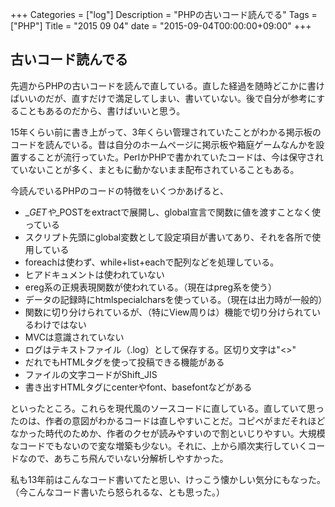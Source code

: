+++
Categories = ["log"]
Description = "PHPの古いコード読んでる"
Tags = ["PHP"]
Title = "2015 09 04"
date = "2015-09-04T00:00:00+09:00"
+++

## 古いコード読んでる
先週からPHPの古いコードを読んで直している。直した経過を随時どこかに書けばいいのだが、直すだけで満足してしまい、書いていない。後で自分が参考にすることもあるのだから、書けばいいと思う。

15年くらい前に書き上がって、3年くらい管理されていたことがわかる掲示板のコードを読んでいる。昔は自分のホームページに掲示板や箱庭ゲームなんかを設置することが流行っていた。PerlかPHPで書かれていたコードは、今は保守されていないことが多く、まともに動かないまま配布されていることもある。

今読んでいるPHPのコードの特徴をいくつかあげると、

* $\_GETや$\_POSTをextractで展開し、global宣言で関数に値を渡すことなく使っている
* スクリプト先頭にglobal変数として設定項目が書いてあり、それを各所で使用している
* foreachは使わず、while+list+eachで配列などを処理している。
* ヒアドキュメントは使われていない
* ereg系の正規表現関数が使われている。（現在はpreg系を使う）
* データの記録時にhtmlspecialcharsを使っている。（現在は出力時が一般的）
* 関数に切り分けられているが、（特にView周りは）機能で切り分けられているわけではない
* MVCは意識されていない
* ログはテキストファイル（.log）として保存する。区切り文字は"<>"
* だれでもHTMLタグを使って投稿できる機能がある
* ファイルの文字コードがShift_JIS
* 書き出すHTMLタグにcenterやfont、basefontなどがある

といったところ。これらを現代風のソースコードに直している。直していて思ったのは、作者の意図がわかるコードは直しやすいことだ。コピペがまだそれほどなかった時代のためか、作者のクセが読みやすいので割といじりやすい。大規模なコードでもないので変な増築も少ない。それに、上から順次実行していくコードなので、あちこち飛んでいない分解析しやすかった。

私も13年前はこんなコード書いてたと思い、けっこう懐かしい気分にもなった。（今こんなコード書いたら怒られるな、とも思った。）